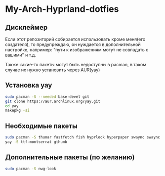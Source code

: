 # My-Arch-Hyprland-dotfies

## Дисклеймер
Если этот репозиторий собирается использовать кроме меня(его создателя), то предупреждаю, он нуждается в дополнительной настройке, например: "пути к изображениям могут не совпадать с вашими" и т.д.

Также какие-то пакеты могут быть недоступны в pacman, в таком случае их нужно установить через AUR(yay)

## Установка yay
```bash
sudo pacman -S --needed base-devel git
git clone https://aur.archlinux.org/yay.git
cd yay
makepkg -si
```

## Необходимые пакеты

```bash
sudo pacman -S thunar fastfetch fish hyprlock hyperpaper swaync swaync wlogout ttf-jetbrains-mono
yay -S ttf-montserrat gthumb
```

## Дополнительные пакеты (по желанию)
```bash
sudo pacman -S nwg-look
```
